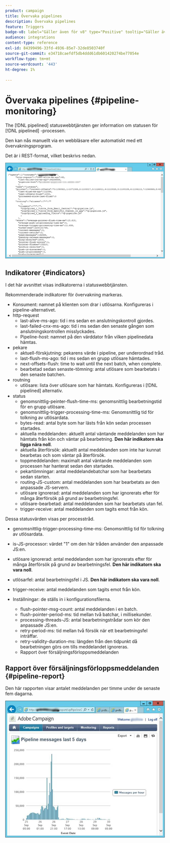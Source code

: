 ```yaml
---
product: campaign
title: Övervaka pipelines
description: Övervaka pipelines
feature: Triggers
badge-v8: label="Gäller även för v8" type="Positive" tooltip="Gäller även Campaign v8"
audience: integrations
content-type: reference
exl-id: 84399496-33fd-4936-85e7-32de8503740f
source-git-commit: e34718caefdf5db4ddd61db601420274be77054e
workflow-type: tm+mt
source-wordcount: '443'
ht-degree: 1%

---
```


# Övervaka pipelines {#pipeline-monitoring}



The [!DNL pipelined] statuswebbtjänsten ger information om statusen för [!DNL pipelined] -processen.

Den kan nås manuellt via en webbläsare eller automatiskt med ett övervakningsprogram.

Det är i REST-format, vilket beskrivs nedan.

![](assets/triggers_8.png)

## Indikatorer {#indicators}

I det här avsnittet visas indikatorerna i statuswebbtjänsten.

Rekommenderade indikatorer för övervakning markeras.

* Konsument: namnet på klienten som drar i utlösarna. Konfigureras i pipeline-alternativet.
* http-request
   * last-alive-ms-ago: tid i ms sedan en anslutningskontroll gjordes.
   * last-failed-cnx-ms-ago: tid i ms sedan den senaste gången som anslutningskontrollen misslyckades.
   * Pipeline-host: namnet på den värddator från vilken pipelinedata hämtas.
* pekare
   * aktuell-förskjutning: pekarens värde i pipeline, per underordnad tråd.
   * last-flush-ms-ago: tid i ms sedan en grupp utlösare hämtades.
   * next-offsets-flush: time to wait until the next batch, when complete.
   * bearbetad sedan senaste-tömning: antal utlösare som bearbetats i den senaste batchen.
* routning
   * utlösare: lista över utlösare som har hämtats. Konfigureras i [!DNL pipelined] alternativ.
* status
   * genomsnittlig-peinter-flush-time-ms: genomsnittlig bearbetningstid för en grupp utlösare.
   * genomsnittlig-trigger-processing-time-ms: Genomsnittlig tid för tolkning av utlösardata.
   * bytes-read: antal byte som har lästs från kön sedan processen startades.
   * aktuella meddelanden: aktuellt antal väntande meddelanden som har hämtats från kön och väntar på bearbetning. **Den här indikatorn ska ligga nära noll**.
   * aktuella återförsök: aktuellt antal meddelanden som inte har kunnat bearbetas och som väntar på återförsök.
   * toppmeddelanden: maximalt antal väntande meddelanden som processen har hanterat sedan den startades.
   * pekartömningar: antal meddelandebatchar som har bearbetats sedan starten.
   * routing-JS-custom: antal meddelanden som har bearbetats av den anpassade JS-servern.
   * utlösare ignorerad: antal meddelanden som har ignorerats efter för många återförsök på grund av bearbetningsfel.
   * utlösare-bearbetad: antal meddelanden som har bearbetats utan fel.
   * trigger-receive: antal meddelanden som tagits emot från kön.

Dessa statusvärden visas per processtråd.

* genomsnittlig-trigger-processing-time-ms: Genomsnittlig tid för tolkning av utlösardata.
* is-JS-processor: värdet &quot;1&quot; om den här tråden använder den anpassade JS:en.
* utlösare ignorerad: antal meddelanden som har ignorerats efter för många återförsök på grund av bearbetningsfel. **Den här indikatorn ska vara noll**.
* utlösarfel: antal bearbetningsfel i JS. **Den här indikatorn ska vara noll**.
* trigger-receive: antal meddelanden som tagits emot från kön.

* Inställningar: de ställs in i konfigurationsfilerna.
   * flush-pointer-msg-count: antal meddelanden i en batch.
   * flush-pointer-period-ms: tid mellan två batchar, i millisekunder.
   * processing-threads-JS: antal bearbetningstrådar som kör den anpassade JS:en.
   * retry-period-ms: tid mellan två försök när ett bearbetningsfel inträffar.
   * retry-validity-duration-ms: längden från den tidpunkt då bearbetningen görs om tills meddelandet ignoreras.
   * Rapport över försäljningsförloppsmeddelanden

## Rapport över försäljningsförloppsmeddelanden {#pipeline-report}

Den här rapporten visar antalet meddelanden per timme under de senaste fem dagarna.

![](assets/triggers_9.png)
